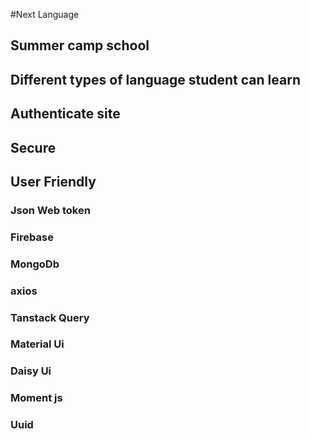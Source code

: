 #Next Language

## Summer camp school
## Different types of language student can learn
## Authenticate site
## Secure
## User Friendly


### Json Web token
### Firebase
### MongoDb
### axios
### Tanstack Query
### Material Ui
### Daisy Ui
### Moment js
### Uuid
